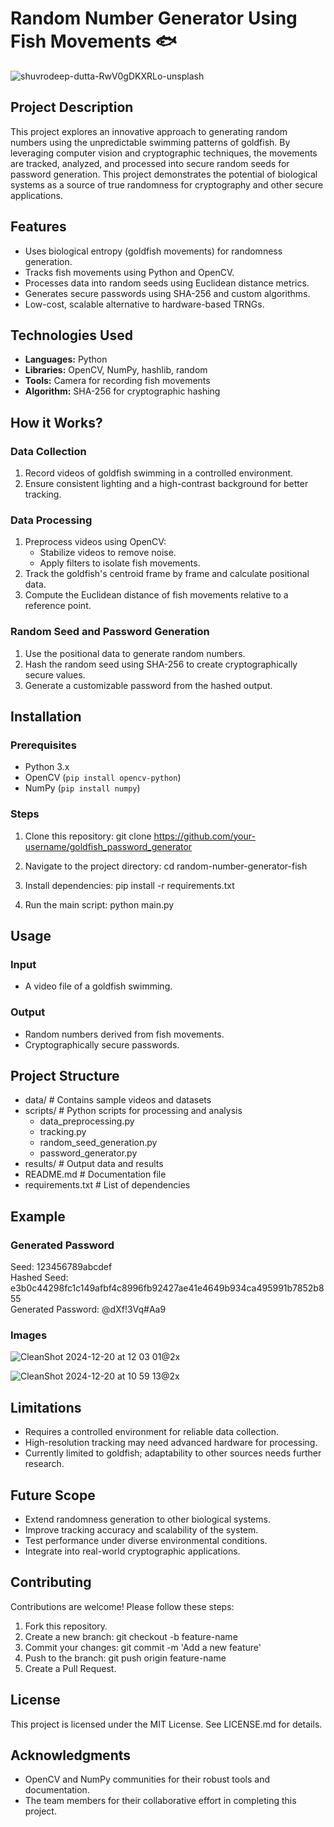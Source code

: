 # Random Number Generator Using Fish Movements 🐟
![shuvrodeep-dutta-RwV0gDKXRLo-unsplash](https://github.com/user-attachments/assets/47971a19-0bff-4958-b272-f841132bc7ad)

## Project Description
This project explores an innovative approach to generating random numbers using the unpredictable swimming patterns of goldfish. By leveraging computer vision and cryptographic techniques, the movements are tracked, analyzed, and processed into secure random seeds for password generation. This project demonstrates the potential of biological systems as a source of true randomness for cryptography and other secure applications.

## Features
- Uses biological entropy (goldfish movements) for randomness generation.
- Tracks fish movements using Python and OpenCV.
- Processes data into random seeds using Euclidean distance metrics.
- Generates secure passwords using SHA-256 and custom algorithms.
- Low-cost, scalable alternative to hardware-based TRNGs.

## Technologies Used
- **Languages:** Python
- **Libraries:** OpenCV, NumPy, hashlib, random
- **Tools:** Camera for recording fish movements
- **Algorithm:** SHA-256 for cryptographic hashing

## How it Works?
### Data Collection
1. Record videos of goldfish swimming in a controlled environment.
2. Ensure consistent lighting and a high-contrast background for better tracking.

### Data Processing
1. Preprocess videos using OpenCV:
   - Stabilize videos to remove noise.
   - Apply filters to isolate fish movements.
2. Track the goldfish's centroid frame by frame and calculate positional data.
3. Compute the Euclidean distance of fish movements relative to a reference point.

### Random Seed and Password Generation
1. Use the positional data to generate random numbers.
2. Hash the random seed using SHA-256 to create cryptographically secure values.
3. Generate a customizable password from the hashed output.

## Installation
### Prerequisites 
- Python 3.x
- OpenCV (`pip install opencv-python`)
- NumPy (`pip install numpy`)

### Steps
1. Clone this repository:
   git clone https://github.com/your-username/goldfish_password_generator

2. Navigate to the project directory:
   cd random-number-generator-fish

3. Install dependencies:
   pip install -r requirements.txt

4. Run the main script:
   python main.py

## Usage
### Input
- A video file of a goldfish swimming.

### Output
- Random numbers derived from fish movements.
- Cryptographically secure passwords.

## Project Structure
- data/                 # Contains sample videos and datasets
- scripts/              # Python scripts for processing and analysis
   - data_preprocessing.py
   - tracking.py
   - random_seed_generation.py
   - password_generator.py
- results/              # Output data and results
- README.md             # Documentation file
- requirements.txt      # List of dependencies

## Example
### Generated Password
Seed: 123456789abcdef  
Hashed Seed: e3b0c44298fc1c149afbf4c8996fb92427ae41e4649b934ca495991b7852b855  
Generated Password: @dXf!3Vq#Aa9  

### Images
![CleanShot 2024-12-20 at 12 03 01@2x](https://github.com/user-attachments/assets/2dec4871-3b31-4ff5-acb2-9a33f8c66271)

![CleanShot 2024-12-20 at 10 59 13@2x](https://github.com/user-attachments/assets/401eee25-9c43-491f-beff-bd9422bf3822)

## Limitations
- Requires a controlled environment for reliable data collection.
- High-resolution tracking may need advanced hardware for processing.
- Currently limited to goldfish; adaptability to other sources needs further research.

## Future Scope
- Extend randomness generation to other biological systems.
- Improve tracking accuracy and scalability of the system.
- Test performance under diverse environmental conditions.
- Integrate into real-world cryptographic applications.

## Contributing
Contributions are welcome! Please follow these steps:
1. Fork this repository.
2. Create a new branch:
   git checkout -b feature-name
3. Commit your changes:
   git commit -m 'Add a new feature'
4. Push to the branch:
   git push origin feature-name
5. Create a Pull Request.

## License
This project is licensed under the MIT License. See LICENSE.md for details.

## Acknowledgments
- OpenCV and NumPy communities for their robust tools and documentation.
- The team members for their collaborative effort in completing this project.
